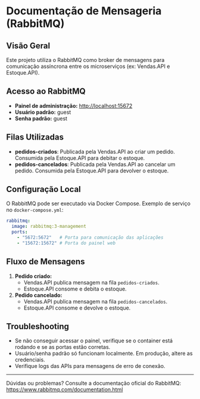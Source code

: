# Documentação de Mensageria (RabbitMQ)

## Visão Geral
Este projeto utiliza o RabbitMQ como broker de mensagens para comunicação assíncrona entre os microserviços (ex: Vendas.API e Estoque.API).

## Acesso ao RabbitMQ
- **Painel de administração:** [http://localhost:15672](http://localhost:15672)
- **Usuário padrão:** guest
- **Senha padrão:** guest

## Filas Utilizadas
- **pedidos-criados**: Publicada pela Vendas.API ao criar um pedido. Consumida pela Estoque.API para debitar o estoque.
- **pedidos-cancelados**: Publicada pela Vendas.API ao cancelar um pedido. Consumida pela Estoque.API para devolver o estoque.

## Configuração Local
O RabbitMQ pode ser executado via Docker Compose. Exemplo de serviço no `docker-compose.yml`:

```yaml
rabbitmq:
  image: rabbitmq:3-management
  ports:
    - "5672:5672"   # Porta para comunicação das aplicações
    - "15672:15672" # Porta do painel web
```

## Fluxo de Mensagens
1. **Pedido criado:**
   - Vendas.API publica mensagem na fila `pedidos-criados`.
   - Estoque.API consome e debita o estoque.
2. **Pedido cancelado:**
   - Vendas.API publica mensagem na fila `pedidos-cancelados`.
   - Estoque.API consome e devolve o estoque.

## Troubleshooting
- Se não conseguir acessar o painel, verifique se o container está rodando e se as portas estão corretas.
- Usuário/senha padrão só funcionam localmente. Em produção, altere as credenciais.
- Verifique logs das APIs para mensagens de erro de conexão.

---

Dúvidas ou problemas? Consulte a documentação oficial do RabbitMQ: https://www.rabbitmq.com/documentation.html
